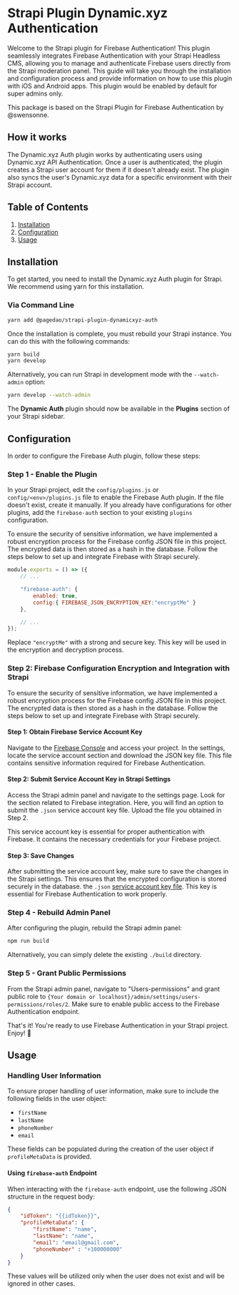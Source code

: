 # Strapi Plugin Dynamic.xyz Authentication

Welcome to the Strapi plugin for Firebase Authentication! This plugin seamlessly integrates Firebase Authentication with
your Strapi Headless CMS, allowing you to manage and authenticate Firebase users directly from the Strapi moderation
panel. This guide will take you through the installation and configuration process and provide information on how to use
this plugin with iOS and Android apps. This plugin would be enabled by default for super admins only.

This package is based on the Strapi Plugin for Firebase Authentication by @swensonne.


## How it works

The Dynamic.xyz Auth plugin works by authenticating users using Dynamic.xyz API Authentication. Once a user is authenticated, the
plugin creates a Strapi user account for them if it doesn't already exist. The plugin also syncs the user's Dynamic.xyz
data for a specific environment with their Strapi account.

## Table of Contents

1. [Installation](#installation)
2. [Configuration](#configuration)
3. [Usage](#usage)

## Installation

To get started, you need to install the Dynamic.xyz Auth plugin for Strapi. We recommend using yarn for this installation.

### Via Command Line

```bash
yarn add @pagedao/strapi-plugin-dynamicxyz-auth
```

Once the installation is complete, you must rebuild your Strapi instance. You can do this with the following commands:

```bash
yarn build
yarn develop
```

Alternatively, you can run Strapi in development mode with the `--watch-admin` option:

```bash
yarn develop --watch-admin
```

The **Dynamic Auth** plugin should now be available in the **Plugins** section of your Strapi sidebar.

## Configuration

In order to configure the Firebase Auth plugin, follow these steps:

### Step 1 - Enable the Plugin

In your Strapi project, edit the `config/plugins.js` or `config/<env>/plugins.js` file to enable the Firebase Auth
plugin. If the file doesn't exist, create it manually. If you already have configurations for other plugins, add
the `firebase-auth` section to your existing `plugins` configuration.

To ensure the security of sensitive information, we have implemented a robust encryption process for the Firebase config JSON file in this project. The encrypted data is then stored as a hash in the database. Follow the steps below to set up and integrate Firebase with Strapi securely.

```js
module.exports = () => ({
    // ...

    "firebase-auth": {
        enabled: true,
        config:{ FIREBASE_JSON_ENCRYPTION_KEY:"encryptMe" }
    },

    // ...
});
```
Replace `"encryptMe"` with a strong and secure key. This key will be used in the encryption and decryption process.

### Step 2: Firebase Configuration Encryption and Integration with Strapi

To ensure the security of sensitive information, we have implemented a robust encryption process for the Firebase config JSON file in this project. The encrypted data is then stored as a hash in the database. Follow the steps below to set up and integrate Firebase with Strapi securely.

#### Step 1: Obtain Firebase Service Account Key

Navigate to the [Firebase Console](https://console.firebase.google.com/) and access your project. In the settings, locate the service account section and download the JSON key file. This file contains sensitive information required for Firebase Authentication.

#### Step 2: Submit Service Account Key in Strapi Settings

Access the Strapi admin panel and navigate to the settings page. Look for the section related to Firebase integration. Here, you will find an option to submit the `.json` service account key file. Upload the file you obtained in Step 2.

This service account key is essential for proper authentication with Firebase. It contains the necessary credentials for your Firebase project.

#### Step 3: Save Changes

After submitting the service account key, make sure to save the changes in the Strapi settings. This ensures that the encrypted configuration is stored securely in the database.
the `.json` [service account key file](https://firebase.google.com/docs/app-distribution/authenticate-service-account).
This key is essential for Firebase Authentication to work properly.

### Step 4 - Rebuild Admin Panel

After configuring the plugin, rebuild the Strapi admin panel:

```bash
npm run build
```

Alternatively, you can simply delete the existing `./build` directory.

### Step 5 - Grant Public Permissions

From the Strapi admin panel, navigate to "Users-permissions" and grant public role
to `{Your domain or localhost}/admin/settings/users-permissions/roles/2`. Make sure to enable public access to the
Firebase Authentication endpoint.

That's it! You're ready to use Firebase Authentication in your Strapi project. Enjoy! 🎉

## Usage


### Handling User Information

To ensure proper handling of user information, make sure to include the following fields in the user object:

- `firstName`
- `lastName`
- `phoneNumber`
- `email`

These fields can be populated during the creation of the user object if `profileMetaData` is provided.

#### Using `firebase-auth` Endpoint

When interacting with the `firebase-auth` endpoint, use the following JSON structure in the request body:

```json
{
    "idToken": "{{idToken}}",
    "profileMetaData": {
        "firstName": "name",
        "lastName": "name",
        "email": "email@gmail.com",
        "phoneNumber" : "+100000000"
    }
}
```

These values will be utilized only when the user does not exist and will be ignored in other cases.

